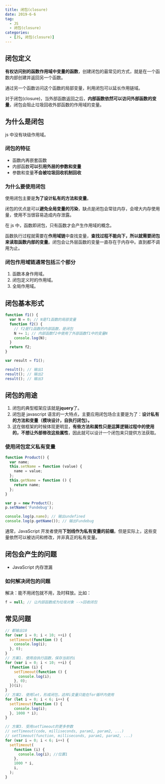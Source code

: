 ```yaml
---
title: 闭包(closure)
date: 2019-6-6
tag:
  - JS
  - 闭包(closure)
categories:
  - [JS, 闭包(closure)]
---
```


## 闭包定义

**有权访问别的函数作用域中变量的函数**，创建闭包的最常见的方式，就是在一个函数内部创建并返回另一个函数。

通过另一个函数访问这个函数的局部变量，利用闭包可以延长作用链域。

对于闭包(closure)，当外部函数返回之后，**内部函数依然可以访问外部函数的变量**，闭包会阻止垃圾回收外部函数的作用域的变量。

## 为什么是闭包

js 中没有块级作用域。

### 闭包的特征

- 函数内再嵌套函数
- 内部函数**可以引用外层的参数和变量**
- 参数和变量**不会被垃圾回收机制回收**

### 为什么要使用闭包

使用闭包主要是**为了设计私有的方法和变量**。

闭包的优点是可以**避免全局变量的污染**，缺点是闭包会常驻内存，会增大内存使用量，使用不当很容易造成内存泄露。

在 js 中，函数即闭包，只有函数才会产生作用域的概念。

函数执行过程就需要在**作用域链**中查找变量，**查找过程不能向下，所以就需要闭包来读取函数内部的变量**。闭包会让外层函数的变量一直存在于内存中。直到都不调用为止。

### 闭包作用域链通常包括三个部分

1. 函数本身作用域。
2. 闭包定义时的作用域。
3. 全局作用域。

## 闭包基本形式

```js
function f1() {
  var N = 0; // N是f1函数的局部变量
  function f2() {
    // f2是f1函数的内部函数，是闭包
    N += 1; // 内部函数f2中使用了外部函数f1中的变量N
    console.log(N);
  }
  return f2;
}

var result = f1();

result(); // 输出1
result(); // 输出2
result(); // 输出3
```

## 闭包的用途

1. 闭包的典型框架应该就是**jquery**了。
2. 闭包是 javascript 语言的一大特点，主要应用闭包场合主要是为了：**设计私有的方法和变量（模块设计，自执行闭包）。**
3. 这在做框架的时候体现更明显，**有些方法和属性只是运算逻辑过程中的使用的，不想让外部修改这些属性**，因此就可以设计一个闭包来只提供方法获取。

### 使用闭包定义私有变量

```js
function Product() {
  var name;
  this.setName = function (value) {
    name = value;
  };
  this.getName = function () {
    return name;
  };
}

var p = new Product();
p.setName('Fundebug');

console.log(p.name); // 输出undefined
console.log(p.getName()); // 输出Fundebug
```

通常，JavaScript 开发者使用**下划线作为私有变量的前缀**。但是实际上，这些变量依然可以被访问和修改，并非真正的私有变量。

## 闭包会产生的问题

- JavaScript 内存泄漏

### 如何解决闭包的问题

解决：能不用闭包就不用，及时释放。比如：

```js
f = null; // 让内部函数成为垃圾对象 -->回收闭包
```

## 常见问题

```js
// 都输出10
for (var i = 0; i < 10; ++i) {
  setTimeout(function () {
    console.log(i);
  }, 0);
}
// 方案1. 使用自执行函数，保存当前的i
for (var i = 0; i < 10; ++i) {
  (function (i) {
    setTimeout(function () {
      console.log(i);
    }, 0);
  })(i);
}
// 方案2. 使用let，形成闭包，这样i变量只能在for循环内使用
for (let i = 0; i < 6; i++) {
  setTimeout(function () {
    console.log(i);
  }, 1000 * i);
}

// 方案3. 受用setTimeout的更多参数
// setTimeout(code, milliseconds, param1, param2, ...)
// setTimeout(function, milliseconds, param1, param2, ...)
for (var i = 0; i < 6; i++) {
  setTimeout(
    function (i) {
      console.log(i); //位置1
    },
    1000 * i,
    i,
  );
}
```
